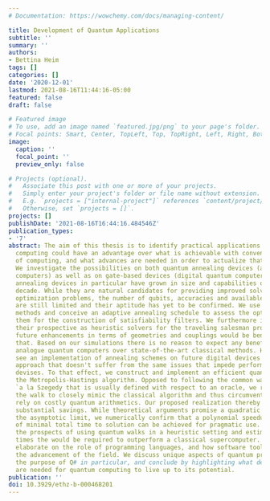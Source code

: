 ```yaml
---
# Documentation: https://wowchemy.com/docs/managing-content/

title: Development of Quantum Applications
subtitle: ''
summary: ''
authors:
- Bettina Heim
tags: []
categories: []
date: '2020-12-01'
lastmod: 2021-08-16T11:44:16-05:00
featured: false
draft: false

# Featured image
# To use, add an image named `featured.jpg/png` to your page's folder.
# Focal points: Smart, Center, TopLeft, Top, TopRight, Left, Right, BottomLeft, Bottom, BottomRight.
image:
  caption: ''
  focal_point: ''
  preview_only: false

# Projects (optional).
#   Associate this post with one or more of your projects.
#   Simply enter your project's folder or file name without extension.
#   E.g. `projects = ["internal-project"]` references `content/project/deep-learning/index.md`.
#   Otherwise, set `projects = []`.
projects: []
publishDate: '2021-08-16T16:44:16.484546Z'
publication_types:
- '7'
abstract: The aim of this thesis is to identify practical applications where quantum
  computing could have an advantage over what is achievable with conventional means
  of computing, and what advances are needed in order to actualize that potential.
  We investigate the possibilities on both quantum annealing devices (analogue quantum
  computers) as well as on gate-based devices (digital quantum computers). Quantum
  annealing devices in particular have grown in size and capabilities over the last
  decade. While they are natural candidates for providing improved solvers for NP-complete
  optimization problems, the number of qubits, accuracies and available couplings
  are still limited and their aptitude has yet to be confirmed. We use Monte Carlo
  methods and conceive an adaptive annealing schedule to assess the options to leverage
  them for the construction of satisfiability filters. We furthermore investigate
  their prospective as heuristic solvers for the traveling salesman problem, and what
  future enhancements in terms of geometries and couplings would be beneficial for
  that. Based on our simulations there is no reason to expect any benefits to leveraging
  analogue quantum computers over state-of-the-art classical methods. However, we
  see an implementation of annealing schemes on future digital devices as a promising
  approach that doesn't suffer from the same issues that impede performance on analogue
  devises. To that effect, we construct and implement an efficient quantization of
  the Metropolis-Hastings algorithm. Opposed to following the common way of quantization
  `a la Szegedy that is usually defined with respect to an oracle, we reformulate
  the walk to closely mimic the classical algorithm and thus circumvent having to
  rely on costly quantum arithmetics. Our proposed realization thereby can lead to
  substantial savings. While theoretical arguments promise a quadratic speedup in
  the asymptotic limit, we numerically confirm that a polynomial speedup in terms
  of minimal total time to solution can be achieved for pragmatic use. We explore
  the prospects of using quantum walks in a heuristic setting and estimate the gate
  times the would be required to outperform a classical supercomputer. Finally, we
  elaborate on the role of programming languages, and how software tools can accelerate
  the advancement of the field. We discuss unique aspects of quantum programming and
  the purpose of Q# in particular, and conclude by highlighting what developments
  are needed for quantum computing to live up to its potential.
publication: ''
doi: 10.3929/ethz-b-000468201
---
```

